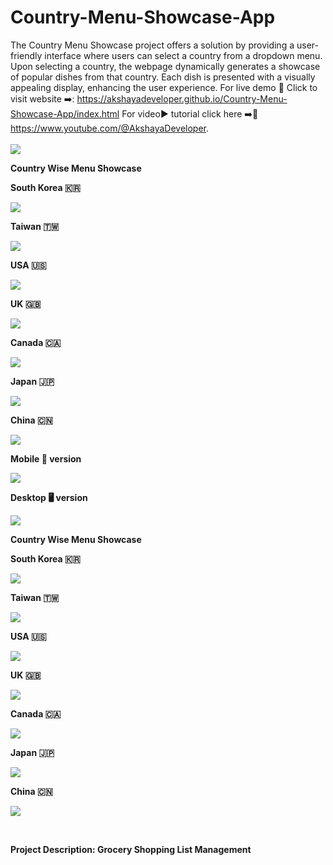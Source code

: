 # Country-Menu-Showcase-App
The Country Menu Showcase project offers a solution by providing a user-friendly interface where users can select a country from a dropdown menu. Upon selecting a country, the webpage dynamically generates a showcase of popular dishes from that country. Each dish is presented with a visually appealing display, enhancing the user experience.
For live demo 🍰 Click to visit website ➡️: https://akshayadeveloper.github.io/Country-Menu-Showcase-App/index.html 
For video▶️ tutorial click here ➡️🥞 https://www.youtube.com/@AkshayaDeveloper.
<br><br>
<img src="https://github.com/Akshayadeveloper/Country-Menu-Showcase-App/blob/main/IMG_20240225_135627.jpg">

<p><b>Country Wise Menu Showcase</b></p>
<p><b>South Korea 🇰🇷</b></p>
<img src="https://github.com/Akshayadeveloper/Country-Menu-Showcase-App/blob/main/IMG_20240225_135639.jpg">
<p><b>Taiwan 🇹🇼</b></p>
<img src="https://github.com/Akshayadeveloper/Country-Menu-Showcase-App/blob/main/IMG_20240225_135648.jpg">
<p><b>USA 🇺🇸</b></p>
<img src="https://github.com/Akshayadeveloper/Country-Menu-Showcase-App/blob/main/IMG_20240225_135658.jpg">
<p><b>UK 🇬🇧</b></p>
<img src="https://github.com/Akshayadeveloper/Country-Menu-Showcase-App/blob/main/IMG_20240225_135708.jpg">
<p><b>Canada 🇨🇦</b></p>
<img src="https://github.com/Akshayadeveloper/Country-Menu-Showcase-App/blob/main/IMG_20240225_135719.jpg">
<p><b>Japan 🇯🇵</b></p>
<img src="https://github.com/Akshayadeveloper/Country-Menu-Showcase-App/blob/main/IMG_20240225_135734.jpg">
<p><b>China 🇨🇳</b></p>
<img src="https://github.com/Akshayadeveloper/Country-Menu-Showcase-App/blob/main/IMG_20240225_135743.jpg">


<p><b>Mobile 📲 version</b></p>
<img src="https://github.com/Akshayadeveloper/Country-Menu-Showcase-App/blob/main/IMG_20240225_135639.jpg">

<p><b>Desktop 🖥️ version</b></p>
<img src="https://github.com/Akshayadeveloper/Country-Menu-Showcase-App/blob/main/IMG_20240225_135809.jpg">
<p><b>Country Wise Menu Showcase</b></p>
<p><b>South Korea 🇰🇷</b></p>
<img src="https://github.com/Akshayadeveloper/Country-Menu-Showcase-App/blob/main/IMG_20240225_140046.jpg">
<p><b>Taiwan 🇹🇼</b></p>
<img src="https://github.com/Akshayadeveloper/Country-Menu-Showcase-App/blob/main/IMG_20240225_140109.jpg">
<p><b>USA 🇺🇸</b></p>
<img src="https://github.com/Akshayadeveloper/Country-Menu-Showcase-App/blob/main/IMG_20240225_140129.jpg">
<p><b>UK 🇬🇧</b></p>
<img src="https://github.com/Akshayadeveloper/Country-Menu-Showcase-App/blob/main/IMG_20240225_140157.jpg">
<p><b>Canada 🇨🇦</b></p>
<img src="https://github.com/Akshayadeveloper/Country-Menu-Showcase-App/blob/main/IMG_20240225_140210.jpg">
<p><b>Japan 🇯🇵</b></p>
<img src="https://github.com/Akshayadeveloper/Country-Menu-Showcase-App/blob/main/IMG_20240225_140227.jpg">
<p><b>China 🇨🇳</b></p>
<img src="https://github.com/Akshayadeveloper/Country-Menu-Showcase-App/blob/main/IMG_20240225_140239.jpg">



<br><p></p>

<b>Project Description: Grocery Shopping List Management</b>
